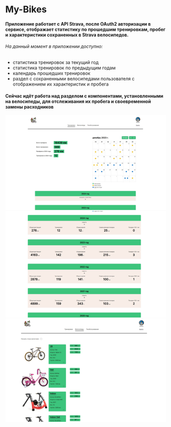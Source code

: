 # My-Bikes


#### Приложение работает с API Strava, после OAuth2 авторизации в сервисе, отображает статистику по прошедшим тренировкам, пробег и характеристики сохраненных в Strava велосипедов. 

###### На данный момент в приложении доступно:

- статистика тренировок за текущий год
- статистика тренировок по предыдущим годам
- календарь прошедших тренировок
- раздел с сохраненными велосипедами пользователя с отображением их характеристик и пробега

#### Сейчас идёт работа над разделом с компонентами, установленными на велосипеды, для отслеживания их пробега и своевременной замены расходников

![Внешний вид раздела общей статистики](/client/src/assets/images/webpage-screenshots/common-stats.jpg)
![Внешний вид раздела статистики с разбивкой по годам](/client/src/assets/images/webpage-screenshots/year-stats.jpg)
![Внешний вид раздела с велосипедами пользователя](/client/src/assets/images/webpage-screenshots/bikes.jpg)
